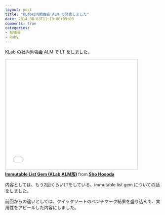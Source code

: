 ```yaml
---
layout: post
title: "KLab社内勉強会 ALM で発表しました"
date: 2014-08-03T11:10:00+09:00
comments: true
categories: 
- 勉強会
- Ruby
---
```


KLab の社内勉強会 ALM で LT をしました。

<iframe src="//www.slideshare.net/slideshow/embed_code/37458922" width="427" height="356" frameborder="0" marginwidth="0" marginheight="0" scrolling="no" style="border:1px solid #CCC; border-width:1px; margin-bottom:5px; max-width: 100%;" allowfullscreen> </iframe> <div style="margin-bottom:5px"> <strong> <a href="https://www.slideshare.net/shohosoda9/immutable-list-gem-klab-alm" title="Immutable List Gem (KLab ALM版)" target="_blank">Immutable List Gem (KLab ALM版)</a> </strong> from <strong><a href="http://www.slideshare.net/shohosoda9" target="_blank">Sho Hosoda</a></strong> </div>

内容としては、もう2回くらいLTをしている、immutable list gem についての話をしました。

前回からの違いとしては、クイックソートのベンチマーク結果を盛り込んで、実用性をアピールした内容にしました。
